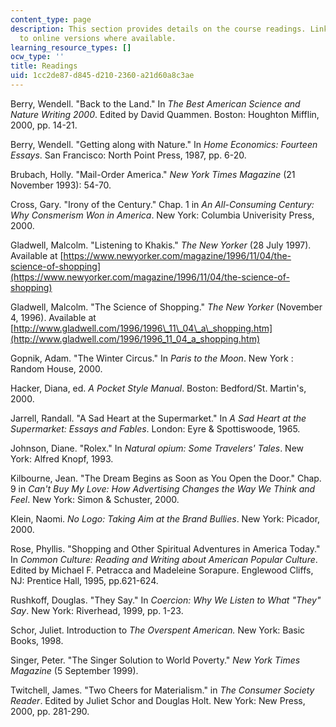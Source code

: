 ```yaml
---
content_type: page
description: This section provides details on the course readings. Links are provided
  to online versions where available.
learning_resource_types: []
ocw_type: ''
title: Readings
uid: 1cc2de87-d845-d210-2360-a21d60a8c3ae
---
```


Berry, Wendell. "Back to the Land." In _The Best American Science and Nature Writing 2000_. Edited by David Quammen. Boston: Houghton Mifflin, 2000, pp. 14-21.

Berry, Wendell. "Getting along with Nature." In _Home Economics: Fourteen Essays_. San Francisco: North Point Press, 1987, pp. 6-20.

Brubach, Holly. "Mail-Order America." _New York Times Magazine_ (21 November 1993): 54-70.

Cross, Gary. "Irony of the Century." Chap. 1 in _An All-Consuming Century: Why Consmerism Won in America_. New York: Columbia Univerisity Press, 2000.

Gladwell, Malcolm. "Listening to Khakis." _The New Yorker_ (28 July 1997). Available at [https://www.newyorker.com/magazine/1996/11/04/the-science-of-shopping](https://www.newyorker.com/magazine/1996/11/04/the-science-of-shopping)

Gladwell, Malcolm. "The Science of Shopping." _The New Yorker_ (November 4, 1996). Available at [http://www.gladwell.com/1996/1996\_11\_04\_a\_shopping.htm](http://www.gladwell.com/1996/1996_11_04_a_shopping.htm)

Gopnik, Adam. "The Winter Circus." In _Paris to the Moon_. New York : Random House, 2000.

Hacker, Diana, ed. _A Pocket Style Manual_. Boston: Bedford/St. Martin's, 2000.

Jarrell, Randall. "A Sad Heart at the Supermarket." In _A Sad Heart at the Supermarket: Essays and Fables_. London: Eyre & Spottiswoode, 1965.

Johnson, Diane. "Rolex." In _Natural opium: Some Travelers' Tales_. New York: Alfred Knopf, 1993.

Kilbourne, Jean. "The Dream Begins as Soon as You Open the Door." Chap. 9 in _Can't Buy My Love: How Advertising Changes the Way We Think and Feel_. New York: Simon & Schuster, 2000.

Klein, Naomi. _No Logo: Taking Aim at the Brand Bullies_. New York: Picador, 2000.

Rose, Phyllis. "Shopping and Other Spiritual Adventures in America Today." In _Common Culture: Reading and Writing about American Popular Culture_. Edited by Michael F. Petracca and Madeleine Sorapure. Englewood Cliffs, NJ: Prentice Hall, 1995, pp.621-624.

Rushkoff, Douglas. "They Say." In _Coercion: Why We Listen to What "They" Say_. New York: Riverhead, 1999, pp. 1-23.

Schor, Juliet. Introduction to _The Overspent American._ New York: Basic Books, 1998.

Singer, Peter. "The Singer Solution to World Poverty." _New York Times Magazine_ (5 September 1999).

Twitchell, James. "Two Cheers for Materialism." in _The Consumer Society Reader_. Edited by Juliet Schor and Douglas Holt. New York: New Press, 2000, pp. 281-290.
